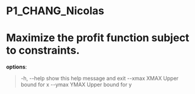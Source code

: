 ﻿# P1_CHANG_Nicolas
 
# Maximize the profit function subject to constraints.

__options__:
> -h, --help   show this help message and exit
> --xmax XMAX  Upper bound for x
> --ymax YMAX  Upper bound for y
